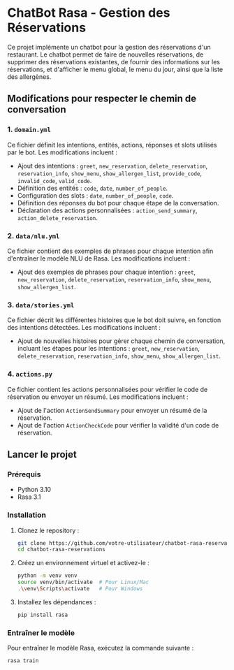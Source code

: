 # ChatBot Rasa - Gestion des Réservations

Ce projet implémente un chatbot pour la gestion des réservations d'un restaurant. Le chatbot permet de faire de nouvelles réservations, de supprimer des réservations existantes, de fournir des informations sur les réservations, et d'afficher le menu global, le menu du jour, ainsi que la liste des allergènes.

## Modifications pour respecter le chemin de conversation

### 1. `domain.yml`
Ce fichier définit les intentions, entités, actions, réponses et slots utilisés par le bot. Les modifications incluent :

- Ajout des intentions : `greet`, `new_reservation`, `delete_reservation`, `reservation_info`, `show_menu`, `show_allergen_list`, `provide_code`, `invalid_code`, `valid_code`.
- Définition des entités : `code`, `date`, `number_of_people`.
- Configuration des slots : `date`, `number_of_people`, `code`.
- Définition des réponses du bot pour chaque étape de la conversation.
- Déclaration des actions personnalisées : `action_send_summary`, `action_delete_reservation`.

### 2. `data/nlu.yml`
Ce fichier contient des exemples de phrases pour chaque intention afin d'entraîner le modèle NLU de Rasa. Les modifications incluent :

- Ajout des exemples de phrases pour chaque intention : `greet`, `new_reservation`, `delete_reservation`, `reservation_info`, `show_menu`, `show_allergen_list`.

### 3. `data/stories.yml`
Ce fichier décrit les différentes histoires que le bot doit suivre, en fonction des intentions détectées. Les modifications incluent :

- Ajout de nouvelles histoires pour gérer chaque chemin de conversation, incluant les étapes pour les intentions : `greet`, `new_reservation`, `delete_reservation`, `reservation_info`, `show_menu`, `show_allergen_list`.

### 4. `actions.py`
Ce fichier contient les actions personnalisées pour vérifier le code de réservation ou envoyer un résumé. Les modifications incluent :

- Ajout de l'action `ActionSendSummary` pour envoyer un résumé de la réservation.
- Ajout de l'action `ActionCheckCode` pour vérifier la validité d'un code de réservation.

## Lancer le projet

### Prérequis

- Python 3.10
- Rasa 3.1

### Installation

1. Clonez le repository :

    ```sh
    git clone https://github.com/votre-utilisateur/chatbot-rasa-reservations.git
    cd chatbot-rasa-reservations
    ```

2. Créez un environnement virtuel et activez-le :

    ```sh
    python -m venv venv
    source venv/bin/activate  # Pour Linux/Mac
    .\venv\Scripts\activate   # Pour Windows
    ```

3. Installez les dépendances :

    ```sh
    pip install rasa
    ```

### Entraîner le modèle

Pour entraîner le modèle Rasa, exécutez la commande suivante :

```sh
rasa train
